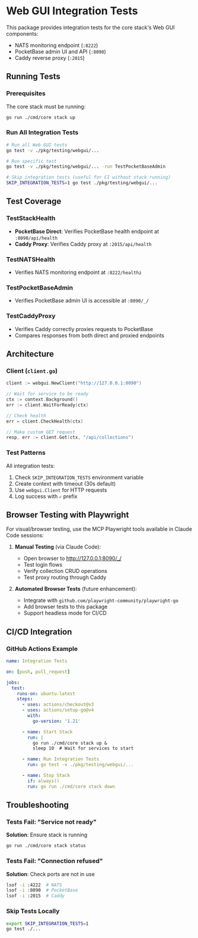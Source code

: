 # Web GUI Integration Tests

This package provides integration tests for the core stack's Web GUI components:
- NATS monitoring endpoint (`:8222`)
- PocketBase admin UI and API (`:8090`)
- Caddy reverse proxy (`:2015`)

## Running Tests

### Prerequisites

The core stack must be running:
```bash
go run ./cmd/core stack up
```

### Run All Integration Tests

```bash
# Run all Web GUI tests
go test -v ./pkg/testing/webgui/...

# Run specific test
go test -v ./pkg/testing/webgui/... -run TestPocketBaseAdmin

# Skip integration tests (useful for CI without stack running)
SKIP_INTEGRATION_TESTS=1 go test ./pkg/testing/webgui/...
```

## Test Coverage

### TestStackHealth
- **PocketBase Direct**: Verifies PocketBase health endpoint at `:8090/api/health`
- **Caddy Proxy**: Verifies Caddy proxy at `:2015/api/health`

### TestNATSHealth
- Verifies NATS monitoring endpoint at `:8222/healthz`

### TestPocketBaseAdmin
- Verifies PocketBase admin UI is accessible at `:8090/_/`

### TestCaddyProxy
- Verifies Caddy correctly proxies requests to PocketBase
- Compares responses from both direct and proxied endpoints

## Architecture

### Client (`client.go`)
```go
client := webgui.NewClient("http://127.0.0.1:8090")

// Wait for service to be ready
ctx := context.Background()
err := client.WaitForReady(ctx)

// Check health
err = client.CheckHealth(ctx)

// Make custom GET request
resp, err := client.Get(ctx, "/api/collections")
```

### Test Patterns

All integration tests:
1. Check `SKIP_INTEGRATION_TESTS` environment variable
2. Create context with timeout (30s default)
3. Use `webgui.Client` for HTTP requests
4. Log success with `✓` prefix

## Browser Testing with Playwright

For visual/browser testing, use the MCP Playwright tools available in Claude Code sessions:

1. **Manual Testing** (via Claude Code):
   - Open browser to http://127.0.0.1:8090/_/
   - Test login flows
   - Verify collection CRUD operations
   - Test proxy routing through Caddy

2. **Automated Browser Tests** (future enhancement):
   - Integrate with `github.com/playwright-community/playwright-go`
   - Add browser tests to this package
   - Support headless mode for CI/CD

## CI/CD Integration

### GitHub Actions Example

```yaml
name: Integration Tests

on: [push, pull_request]

jobs:
  test:
    runs-on: ubuntu-latest
    steps:
      - uses: actions/checkout@v3
      - uses: actions/setup-go@v4
        with:
          go-version: '1.21'

      - name: Start Stack
        run: |
          go run ./cmd/core stack up &
          sleep 10  # Wait for services to start

      - name: Run Integration Tests
        run: go test -v ./pkg/testing/webgui/...

      - name: Stop Stack
        if: always()
        run: go run ./cmd/core stack down
```

## Troubleshooting

### Tests Fail: "Service not ready"

**Solution**: Ensure stack is running
```bash
go run ./cmd/core stack status
```

### Tests Fail: "Connection refused"

**Solution**: Check ports are not in use
```bash
lsof -i :4222  # NATS
lsof -i :8090  # PocketBase
lsof -i :2015  # Caddy
```

### Skip Tests Locally

```bash
export SKIP_INTEGRATION_TESTS=1
go test ./...
```
